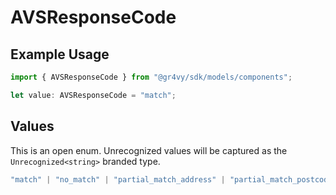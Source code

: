 # AVSResponseCode

## Example Usage

```typescript
import { AVSResponseCode } from "@gr4vy/sdk/models/components";

let value: AVSResponseCode = "match";
```

## Values

This is an open enum. Unrecognized values will be captured as the `Unrecognized<string>` branded type.

```typescript
"match" | "no_match" | "partial_match_address" | "partial_match_postcode" | "partial_match_name" | "unavailable" | Unrecognized<string>
```